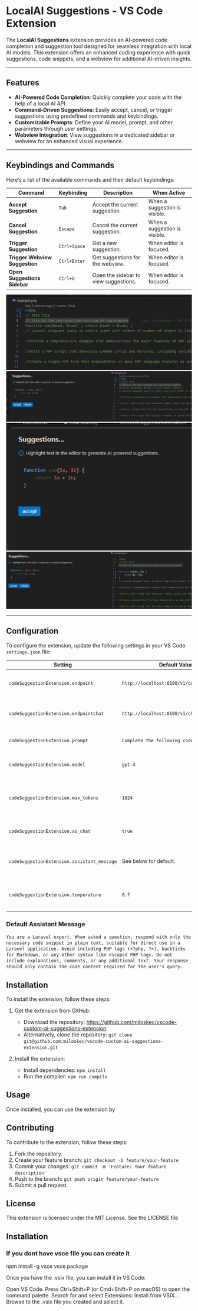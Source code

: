 # LocalAI Suggestions - VS Code Extension

The **LocalAI Suggestions** extension provides an AI-powered code completion and suggestion tool designed for seamless integration with local AI models. This extension offers an enhanced coding experience with quick suggestions, code snippets, and a webview for additional AI-driven insights.

---

## Features

- **AI-Powered Code Completion**: Quickly complete your code with the help of a local AI API.
- **Command-Driven Suggestions**: Easily accept, cancel, or trigger suggestions using predefined commands and keybindings.
- **Customizable Prompts**: Define your AI model, prompt, and other parameters through user settings.
- **Webview Integration**: View suggestions in a dedicated sidebar or webview for an enhanced visual experience.

---

## Keybindings and Commands

Here’s a list of the available commands and their default keybindings:

| Command                            | Keybinding         | Description                               | When Active                    |
|------------------------------------|--------------------|-------------------------------------------|---------------------------------|
| **Accept Suggestion**              | `Tab`              | Accept the current suggestion.            | When a suggestion is visible.  |
| **Cancel Suggestion**              | `Escape`           | Cancel the current suggestion.            | When a suggestion is visible.  |
| **Trigger Suggestion**             | `Ctrl+Space`       | Get a new suggestion.                     | When editor is focused.        |
| **Trigger Webview Suggestion**     | `Ctrl+Enter`       | Get suggestions for the webview.          | When editor is focused.        |
| **Open Suggestions Sidebar**       | `Ctrl+U`           | Open the sidebar to view suggestions.     | When editor is focused.        |


![Inline](https://raw.githubusercontent.com/miloskec/vscode-custom-ai-suggestions-extension/refs/heads/master/src/media/ctrl%2Bspace.png)
![Sidebar](https://raw.githubusercontent.com/miloskec/vscode-custom-ai-suggestions-extension/refs/heads/master/src/media/ctrl%2Bu.png)
![WebViewPanel](https://raw.githubusercontent.com/miloskec/vscode-custom-ai-suggestions-extension/refs/heads/master/src/media/ctrl%2Benter.png)
![Accept](https://raw.githubusercontent.com/miloskec/vscode-custom-ai-suggestions-extension/refs/heads/master/src/media/accept.png)

---

## Configuration

To configure the extension, update the following settings in your VS Code `settings.json` file:

| Setting                              | Default Value                                    | Description                                                      |
|--------------------------------------|--------------------------------------------------|------------------------------------------------------------------|
| `codeSuggestionExtension.endpoint`   | `http://localhost:8100/v1/completions`          | The LocalAI API endpoint for completions.                       |
| `codeSuggestionExtension.endpointchat` | `http://localhost:8100/v1/chat/completions`    | The LocalAI API endpoint for chat-based completions.            |
| `codeSuggestionExtension.prompt`     | `Complete the following code:`                  | The prompt used by the AI model.                                |
| `codeSuggestionExtension.model`      | `gpt-4`                                         | The AI model used for suggestions.                              |
| `codeSuggestionExtension.max_tokens` | `1024`                                          | The maximum number of tokens for the AI response.               |
| `codeSuggestionExtension.as_chat`    | `true`                                          | Whether to use chat-based completions.                          |
| `codeSuggestionExtension.assistant_message` | See below for default.                      | The assistant's message for generating responses.               |
| `codeSuggestionExtension.temperature` | `0.7`                                          | The randomness level of the AI's responses.                     |

### **Default Assistant Message**
```plaintext
You are a Laravel expert. When asked a question, respond with only the necessary code snippet in plain text, suitable for direct use in a Laravel application. Avoid including PHP tags (<?php, ?>), backticks for Markdown, or any other syntax like escaped PHP tags. Do not include explanations, comments, or any additional text. Your response should only contain the code content required for the user's query.
```

## Installation
To install the extension, follow these steps:

1. Get the extension from GitHub:
   - Download the repository: https://github.com/miloskec/vscode-custom-ai-suggestions-extension
   - Alternatively, clone the repository: `git clone git@github.com:miloskec/vscode-custom-ai-suggestions-extension.git`

2. Install the extension:
   - Install dependencies: `npm install`
   - Run the compiler: `npm run compile`

## Usage
Once installed, you can use the extension by

## Contributing
To contribute to the extension, follow these steps:

1. Fork the repository.
2. Create your feature branch: `git checkout -b feature/your-feature`
3. Commit your changes: `git commit -m 'Feature: Your feature description'`
4. Push to the branch: `git push origin feature/your-feature`
5. Submit a pull request.

## License
This extension is licensed under the MIT License. See the LICENSE file

## Installation 
### If you dont have vsce file you can create it
npm install -g vsce
vsce package

Once you have the .vsix file, you can install it in VS Code:

Open VS Code.
Press Ctrl+Shift+P (or Cmd+Shift+P on macOS) to open the command palette.
Search for and select Extensions: Install from VSIX....
Browse to the .vsix file you created and select it.


